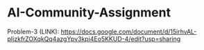 # AI-Community-Assignment

Problem-3 (LINK): https://docs.google.com/document/d/15irhvAL-pIjzkfrZOXqkQq4azgYpv3kpi4Eo5KKUD-4/edit?usp=sharing
